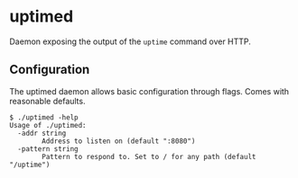 # uptimed

Daemon exposing the output of the `uptime` command over HTTP.

## Configuration
The uptimed daemon allows basic configuration through flags. Comes with reasonable defaults.
 
```
$ ./uptimed -help
Usage of ./uptimed:
  -addr string
    	Address to listen on (default ":8080")
  -pattern string
    	Pattern to respond to. Set to / for any path (default "/uptime")
```
